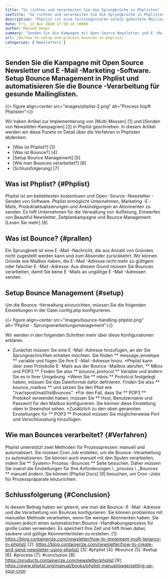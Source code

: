 ```yaml
---
title: "So richten und verarbeiten Sie die Sprungbrüche in Phplisten" 
seoTitle: "So richten und verarbeiten Sie die Sprungbrüche in Phplisten" 
description: "Phplist ist eine leistungsstarke selbst gehostete Mailingliste und Newsletter-Manager. Es hilft Unternehmen, Newsletter -Kampagnen zu senden und die Spulen leicht zu verarbeiten." 
date: Fri, 13 Nov 2020 17:50:16 +0000
author: Masood Anwer
summary: "Senden Sie die Kampagne mit Open Source Newsletter und E -Mail -Marketing -Software. Setup Bounce Management in Phplist und automatisieren Sie die Bounce -Verarbeitung für gesunde Mailinglisten." 
url: /de/how-to-setup-and-process-bounces-in-phplist/
categories: ['Newsletters']
---
```


## Senden Sie die Kampagne mit Open Source Newsletter und E -Mail -Marketing -Software. Setup Bounce Management in Phplist und automatisieren Sie die Bounce -Verarbeitung für gesunde Mailinglisten.

{{< figure align=center src="images/phplist-2.png" alt="Process hüpft Phplisten">}}

Wir haben Artikel zur Implementierung von [Multi-Messen] [1] und [Senden von Newsletter-Kampagnen] [2] in Phplist geschrieben. In diesem Artikel werden wir diese Punkte im Detail über die Verfahren in Phplisten abdecken.
  * [Was ist Phplist?] [3]
  * [Was ist Bounce?] [4]
  * [Setup Bounce Management] [5]
  * [Wie man Bounces verarbeitet?] [6]
  * [Schlussfolgerung] [7]

## Was ist Phplist? {#Phplist}
Phplist ist am beliebtesten kostenlosen und Open -Source -Newsletter -Senden von Software. Phplist ermöglicht Unternehmen, Marketing -E -Mails, Produktaktualisierungen und Ankündigungen an Abonnenten zu senden. Es hilft Unternehmen für die Verwaltung von Auflistung, Entwerfen von Beautiful Newsletter, Zeitplankampagne und Bounce Management. [Lesen Sie mehr] [8]

## Was ist Bounce? {#prallen}
Ein Sprungbrett ist eine E -Mail -Nachricht, die aus Anzahl von Gründen nicht zugestellt werden kann und zum Absender zurückkehrt. Wir können Gründe wie Mailbox haben, die E -Mail -Adresse nicht mehr zu gültigem oder falscher E -Mail -Adresse. Aus diesem Grund müssen Sie Bounces verarbeiten, damit Sie keine E -Mails an ungültige E -Mail -Adressen senden.

## Setup Bounce Management {#setup}
Um die Bounce -Verwaltung einzurichten, müssen Sie die folgenden Einstellungen in der Datei config.php konfigurieren.

{{< figure align=center src="images/bounce-handling-phplist.png" alt="Phplist - Sprungverarbeitungsmanagement">}}

Wir werden in den folgenden Schritten mehr über diese Konfigurationen erklären.
  * Zunächst müssen Sie eine E -Mail -Adresse hinzufügen, an der Sie Sprungnachrichten erhalten möchten. Sie finden ** message_envelope ** variable und fügen Sie Ihre E -Mail -Adresse hinzu.
  *Phplist kann über zwei Protokolle E -Mails aus der Bounce -Mailbox abrufen, ** Mbox und POP3 **. Finden Sie also ** bounce_protocol ** Variable und ändern Sie es in Ihrer Umgebung.
  *Wenn Sie ** mbox ** Prototcol festgelegt haben, müssen Sie das Dateiformat dafür definieren. Finden Sie also ** bounce_mailbox ** und setzen Sie den Pfad wie "/var/spool/mail/listBounces".
  *Für den Fall, dass Sie ** POP3 ** Protokoll verwendet haben, müssen Sie ** Host, Benutzername und Passwort für den Mailbox konfigurieren. Sie können diese Einstellung oben in Sreenshot sehen.
  *Zusätzlich zu den oben genannten Einstellungen für ** POP3 ** Protokoll müssen Sie möglicherweise Port und Verschlüsselung hinzufügen.

## Wie man Bounces verarbeitet? {#Verfahren}
Phplist unterstützt zwei Methoden für Prozesspressen: manuell und automatisiert. Sie müssen Cron Job erstellen, um die Bounce -Verarbeitung zu automatisieren. Sie können auch manuell mit den Spulen verarbeiten, indem Sie ** System> Prozess -Bounces ** Seite besuchen. Daher müssen Sie zuerst die Einstellungen für Ihre Anforderungen \ _process \ _Bounces ** manuell ändern. Sie können [Phplist Docs] [9] besuchen, um Cron -Jobs für Prozesspräparate einzurichten.

## Schlussfolgerung {#Conclusion}
In diesem Beitrag haben wir gelernt, wie man die Bounce -E -Mail -Adresse und die Verarbeitung von Bounces konfigurieren. Sie können problemlos mit manueller Methode verarbeiten, wenn Sie weniger Abonnenten haben. Sie müssen jedoch einen automatischen Bounce -Handhabungsprozess für große Listen verwenden. Es speichert Ihre Zeit und hilft Ihnen dabei, saubere und gültige Abonnentenlisten zu erstellen.
[1]: https://blog.containerize.com/newsletter/how-to-implement-multi-tenancy-in-phplist/
[2]: https://blog.containerize.com/newsletter/how-to-create-and-send-newsletter-using-phplist/
[3]: #phplist
[4]: #bounce
[5]: #setup
[6]: #process
[7]: #conclusion
[8]: https://products.containerize.com/newsletter/phplist
[9]: https://www.phplist.org/manual/books/phplist-manual/page/setting-up-your-cron
